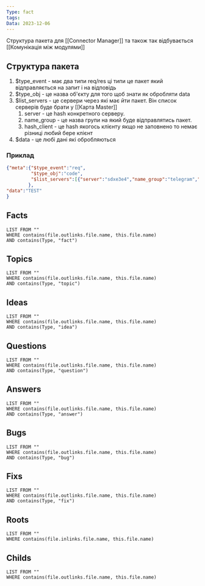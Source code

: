 ```yaml
---
Type: fact
tags: 
Data: 2023-12-06
---
```

Структура пакета для [[Connector Manager]] та також так відбувається [[Комунікація між модулями]]
## Структура пакета
1. $type_event - має два типи req/res ці типи це пакет який відправляється на запит і на відповідь
2. $type_obj - це назва об'єкту для того щоб знати як обробляти data
3. $list_servers - це сервери через які має йти пакет. Він список серверів буде брати у [[Карта Master]] 
	1. server - це hash конкретного серверу. 
	2. name_group - це назва групи на який буде відправлятись пакет. 
	3. hash_client - це hash якогось клієнту якщо не заповнено то немає різниці любий бере клієнт
4. $data - це любі дані які обробляються
### Приклад
```json
{"meta":{"$type_event":"req",
		 "$type_obj":"code",
		 "$list_servers":[{"server":"sdxe3e4","name_group":"telegram","hash_client":"24dctdx5"},{"server":"sdxe3e4","name_group":"tasker","hash_client":""},{"server":"sdxe3e4","name_group":"web","hash_client":""}]
		},
"data":"TEST"
}
```
## Facts
```dataview
LIST FROM ""
WHERE contains(file.outlinks.file.name, this.file.name)
AND contains(Type, "fact")
```
## Topics
```dataview
LIST FROM ""
WHERE contains(file.outlinks.file.name, this.file.name)
AND contains(Type, "topic")
```
## Ideas
```dataview
LIST FROM ""
WHERE contains(file.outlinks.file.name, this.file.name)
AND contains(Type, "idea")
```
## Questions
```dataview
LIST FROM ""
WHERE contains(file.outlinks.file.name, this.file.name)
AND contains(Type, "question")
```
## Answers
```dataview
LIST FROM ""
WHERE contains(file.outlinks.file.name, this.file.name)
AND contains(Type, "answer")
```
## Bugs
```dataview
LIST FROM ""
WHERE contains(file.outlinks.file.name, this.file.name)
AND contains(Type, "bug")
```
## Fixs
```dataview
LIST FROM ""
WHERE contains(file.outlinks.file.name, this.file.name)
AND contains(Type, "fix")
```
## Roots
```dataview
LIST FROM ""
WHERE contains(file.inlinks.file.name, this.file.name)
```

## Childs
```dataview
LIST FROM ""
WHERE contains(file.outlinks.file.name, this.file.name)
```